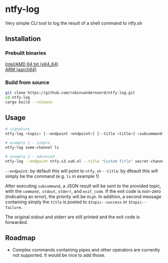# ntfy-log

Very simple CLI tool to log the result of a shell command to ntfy.sh

## Installation

### Prebuilt binaries

[Intel/AMD 64 bit (x64_64)](https://download.s3.su6.nl/x86_64/ntfy-log)  
[ARM (aarch64)](https://download.s3.su6.nl/aarch64/ntfy-log)

### Build from source

```bash
git clone https://github.com/robinvandernoord/ntfy-log.git
cd ntfy-log
cargo build --release
```

## Usage

```bash
# signature
ntfy-log <topic> [--endpoint <endpoint>] [--title <title>] <subcommand>...

# example 1 - simple
ntfy-log some-channel ls

# example 2 - advanced
ntfy-log --endpoint ntfy.s3.su6.nl --title "Custom Title" secret-channel ls -alh
```

`--endpoint`: by default this will point to `ntfy.sh`
`--title`: by dfeault this will simply be the command (e.g. `ls` in example 1)

After executing `subcommand`, a JSON result will be sent to the provided topic, with the `command,` `stdout`, `stderr`,
and `exit_code`.
If the exit code is non-zero (indicating an error), the priority will be `High`.
In addition, a second message containing simply the `title` is posted to `$topic--success` or `$topic--failure`.

The original stdout and stderr are still printed and the exit code is forwarded.

## Roadmap

- Complex commands containing pipes and other operators are currently not supported. It would be nice to add those.

